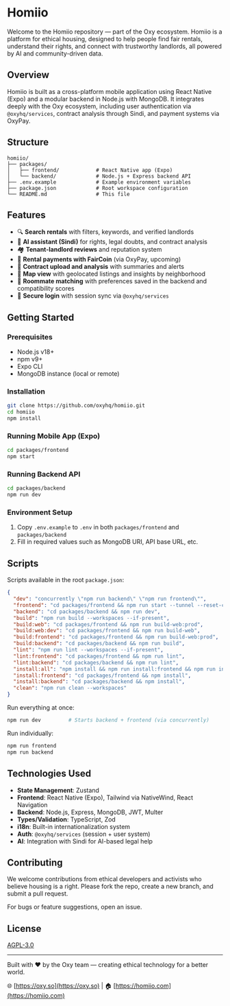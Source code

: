 # Homiio

Welcome to the Homiio repository — part of the Oxy ecosystem. Homiio is a platform for ethical housing, designed to help people find fair rentals, understand their rights, and connect with trustworthy landlords, all powered by AI and community-driven data.

## Overview

Homiio is built as a cross-platform mobile application using React Native (Expo) and a modular backend in Node.js with MongoDB. It integrates deeply with the Oxy ecosystem, including user authentication via `@oxyhq/services`, contract analysis through Sindi, and payment systems via OxyPay.

## Structure

```
homiio/
├── packages/
│   ├── frontend/            # React Native app (Expo)
│   └── backend/             # Node.js + Express backend API
├── .env.example             # Example environment variables
├── package.json             # Root workspace configuration
└── README.md                # This file
```

## Features

- 🔍 **Search rentals** with filters, keywords, and verified landlords
- 🧠 **AI assistant (Sindi)** for rights, legal doubts, and contract analysis
- 🏘️ **Tenant-landlord reviews** and reputation system
- 💸 **Rental payments with FairCoin** (via OxyPay, upcoming)
- 📎 **Contract upload and analysis** with summaries and alerts
- 📍 **Map view** with geolocated listings and insights by neighborhood
- 🤝 **Roommate matching** with preferences saved in the backend and compatibility scores
- 🔐 **Secure login** with session sync via `@oxyhq/services`

## Getting Started

### Prerequisites

- Node.js v18+
- npm v9+
- Expo CLI
- MongoDB instance (local or remote)

### Installation

```bash
git clone https://github.com/oxyhq/homiio.git
cd homiio
npm install
```

### Running Mobile App (Expo)

```bash
cd packages/frontend
npm start
```

### Running Backend API

```bash
cd packages/backend
npm run dev
```

### Environment Setup

1. Copy `.env.example` to `.env` in both `packages/frontend` and `packages/backend`
2. Fill in required values such as MongoDB URI, API base URL, etc.

## Scripts

Scripts available in the root `package.json`:

```json
{
  "dev": "concurrently \"npm run backend\" \"npm run frontend\"",
  "frontend": "cd packages/frontend && npm run start --tunnel --reset-cache",
  "backend": "cd packages/backend && npm run dev",
  "build": "npm run build --workspaces --if-present",
  "build:web": "cd packages/frontend && npm run build-web:prod",
  "build:web:dev": "cd packages/frontend && npm run build-web",
  "build:frontend": "cd packages/frontend && npm run build-web:prod",
  "build:backend": "cd packages/backend && npm run build",
  "lint": "npm run lint --workspaces --if-present",
  "lint:frontend": "cd packages/frontend && npm run lint",
  "lint:backend": "cd packages/backend && npm run lint",
  "install:all": "npm install && npm run install:frontend && npm run install:backend",
  "install:frontend": "cd packages/frontend && npm install",
  "install:backend": "cd packages/backend && npm install",
  "clean": "npm run clean --workspaces"
}
```

Run everything at once:
```bash
npm run dev         # Starts backend + frontend (via concurrently)
```

Run individually:
```bash
npm run frontend
npm run backend
```

## Technologies Used

- **State Management**: Zustand
- **Frontend**: React Native (Expo), Tailwind via NativeWind, React Navigation
- **Backend**: Node.js, Express, MongoDB, JWT, Multer
- **Types/Validation**: TypeScript, Zod
- **i18n**: Built-in internationalization system
- **Auth**: `@oxyhq/services` (session + user system)
- **AI**: Integration with Sindi for AI-based legal help

## Contributing

We welcome contributions from ethical developers and activists who believe housing is a right. Please fork the repo, create a new branch, and submit a pull request.

For bugs or feature suggestions, open an issue.

## License

[AGPL-3.0](LICENSE)

---

Built with ❤️ by the Oxy team — creating ethical technology for a better world.

🌐 [https://oxy.so](https://oxy.so)  |  🏠 [https://homiio.com](https://homiio.com)

